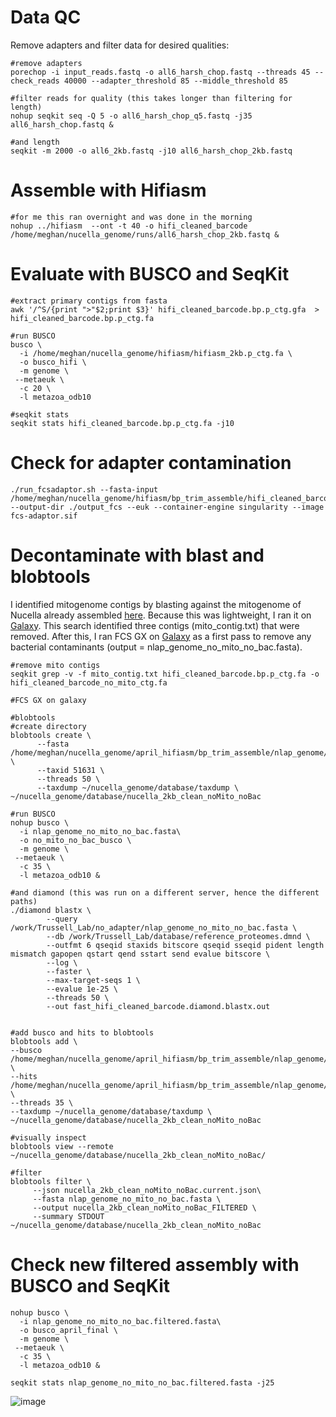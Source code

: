 # Data QC
Remove adapters and filter data for desired qualities: 

```
#remove adapters
porechop -i input_reads.fastq -o all6_harsh_chop.fastq --threads 45 --check_reads 40000 --adapter_threshold 85 --middle_threshold 85

#filter reads for quality (this takes longer than filtering for length)
nohup seqkit seq -Q 5 -o all6_harsh_chop_q5.fastq -j35 all6_harsh_chop.fastq &

#and length
seqkit -m 2000 -o all6_2kb.fastq -j10 all6_harsh_chop_2kb.fastq 
```

# Assemble with Hifiasm

```
#for me this ran overnight and was done in the morning
nohup ../hifiasm  --ont -t 40 -o hifi_cleaned_barcode /home/meghan/nucella_genome/runs/all6_harsh_chop_2kb.fastq &
```
# Evaluate with BUSCO and SeqKit

```
#extract primary contigs from fasta
awk '/^S/{print ">"$2;print $3}' hifi_cleaned_barcode.bp.p_ctg.gfa  > hifi_cleaned_barcode.bp.p_ctg.fa 

#run BUSCO 
busco \
  -i /home/meghan/nucella_genome/hifiasm/hifiasm_2kb.p_ctg.fa \
  -o busco_hifi \
  -m genome \
 --metaeuk \
  -c 20 \
  -l metazoa_odb10

#seqkit stats
seqkit stats hifi_cleaned_barcode.bp.p_ctg.fa -j10
```
# Check for adapter contamination

```
./run_fcsadaptor.sh --fasta-input /home/meghan/nucella_genome/hifiasm/bp_trim_assemble/hifi_cleaned_barcode.bp.p_ctg.fa --output-dir ./output_fcs --euk --container-engine singularity --image fcs-adaptor.sif
```


# Decontaminate with blast and blobtools
I identified mitogenome contigs by blasting against the mitogenome of Nucella already assembled [here](https://doi.org/10.1007/s00227-024-04424-3). Because this was lightweight, I ran it on [Galaxy](https://usegalaxy.org/). This search identified three contigs (mito_contig.txt) that were removed. After this, I ran FCS GX on [Galaxy](https://usegalaxy.org/) as a first pass to remove any bacterial contaminants (output = nlap_genome_no_mito_no_bac.fasta).    

```
#remove mito contigs 
seqkit grep -v -f mito_contig.txt hifi_cleaned_barcode.bp.p_ctg.fa -o hifi_cleaned_barcode_no_mito_ctg.fa

#FCS GX on galaxy

#blobtools
#create directory
blobtools create \
      --fasta /home/meghan/nucella_genome/april_hifiasm/bp_trim_assemble/nlap_genome/nlap_genome_no_mito_no_bac.fasta \
      --taxid 51631 \
      --threads 50 \
      --taxdump ~/nucella_genome/database/taxdump \
~/nucella_genome/database/nucella_2kb_clean_noMito_noBac

#run BUSCO
nohup busco \
  -i nlap_genome_no_mito_no_bac.fasta\
  -o no_mito_no_bac_busco \
  -m genome \
 --metaeuk \
  -c 35 \
  -l metazoa_odb10 &

#and diamond (this was run on a different server, hence the different paths)
./diamond blastx \
        --query /work/Trussell_Lab/no_adapter/nlap_genome_no_mito_no_bac.fasta \
        --db /work/Trussell_Lab/database/reference_proteomes.dmnd \
        --outfmt 6 qseqid staxids bitscore qseqid sseqid pident length mismatch gapopen qstart qend sstart send evalue bitscore \
        --log \
        --faster \
        --max-target-seqs 1 \
        --evalue 1e-25 \
        --threads 50 \
        --out fast_hifi_cleaned_barcode.diamond.blastx.out


#add busco and hits to blobtools 
blobtools add \
--busco /home/meghan/nucella_genome/april_hifiasm/bp_trim_assemble/nlap_genome/no_mito_no_bac_busco.tsv \
--hits /home/meghan/nucella_genome/april_hifiasm/bp_trim_assemble/nlap_genome/fast_hifi_cleaned_barcode.diamond.blastx.out \
--threads 35 \
--taxdump ~/nucella_genome/database/taxdump \
~/nucella_genome/database/nucella_2kb_clean_noMito_noBac

#visually inspect
blobtools view --remote ~/nucella_genome/database/nucella_2kb_clean_noMito_noBac/

#filter
blobtools filter \
     --json nucella_2kb_clean_noMito_noBac.current.json\
     --fasta nlap_genome_no_mito_no_bac.fasta \
     --output nucella_2kb_clean_noMito_noBac_FILTERED \
     --summary STDOUT ~/nucella_genome/database/nucella_2kb_clean_noMito_noBac

```
# Check new filtered assembly with BUSCO and SeqKit

```
nohup busco \
  -i nlap_genome_no_mito_no_bac.filtered.fasta\
  -o busco_april_final \
  -m genome \
 --metaeuk \
  -c 35 \
  -l metazoa_odb10 &

seqkit stats nlap_genome_no_mito_no_bac.filtered.fasta -j25

```


![image](https://github.com/user-attachments/assets/f0095271-512d-43bf-b98e-410a6ff94eed)




